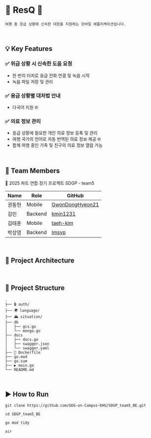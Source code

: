 # 🚨 ResQ 🚨

```
여행 중 응급 상황에 신속한 대응을 지원하는 모바일 애플리케이션입니다.
```


<br>

## 💡 Key Features

<h3>✅ 위급 상황 시 신속한 도움 요청</h3>

* 한 번의 터치로 응급 전화 연결 및 녹음 시작
* 녹음 파일 저장 및 관리

<h3>✅ 응급 상황별 대처법 안내</h3>

* 다국어 지원 🌐

<h3>✅ 의료 정보 관리</h3>

* 응급 상황에 필요한 개인 의료 정보 등록 및 관리
* 여행 국가의 언어로 자동 번역된 의료 정보 제공 🌐
* 함께 여행 중인 가족 및 친구의 의료 정보 열람 가능

<br>

## 👥 Team Members
📌 2025 파트 연합 장기 프로젝트 SDGP - team5

| Name       | Role     | GitHub                                               |
|------------|----------|------------------------------------------------------|
| 권동현      | Mobile  | [GwonDongHyeon21](https://github.com/GwonDongHyeon21) |
| 김민        | Backend | [kmin1231](https://github.com/kmin1231) |
| 김태훈      | Mobile  | [taeh-kim](https://github.com/taeh-kim) |
| 박상영      | Backend | [Imsyp](https://github.com/Imsyp) |

<br>

## 🧩 Project Architecture

<br>

## 📂 Project Structure

```
.
├── 🔒 auth/
├── 🌍 language/
├── 🚑 situation/
├── db
│   ├── gcs.go
│   └── mongo.go
├── docs
│   ├── docs.go
│   ├── swagger.json
│   └── swagger.yaml
├── 🐋 Dockerfile
├── go.mod
├── go.sum
├── ▶️ main.go
└── README.md
```

<br>

## ▶️ How to Run

```
git clone https://github.com/GDG-on-Campus-KHU/SDGP_team5_BE.git
```

```
cd SDGP_team5_BE
```

```
go mod tidy
```

```
air
```

<br>

